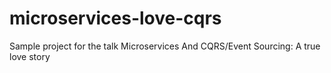 # microservices-love-cqrs
Sample project for the talk Microservices And CQRS/Event Sourcing: A true love story
